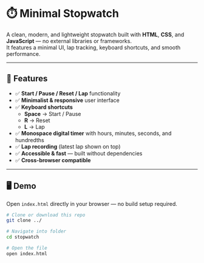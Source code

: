 # ⏱️ Minimal Stopwatch

A clean, modern, and lightweight stopwatch built with **HTML**, **CSS**, and **JavaScript** — no external libraries or frameworks.  
It features a minimal UI, lap tracking, keyboard shortcuts, and smooth performance.

---

## 🚀 Features

- ✅ **Start / Pause / Reset / Lap** functionality  
- ✅ **Minimalist & responsive** user interface  
- ✅ **Keyboard shortcuts**  
  - **Space** → Start / Pause  
  - **R** → Reset  
  - **L** → Lap  
- ✅ **Monospace digital timer** with hours, minutes, seconds, and hundredths  
- ✅ **Lap recording** (latest lap shown on top)  
- ✅ **Accessible & fast** — built without dependencies  
- ✅ **Cross-browser compatible**

---

## 🖥️ Demo

Open `index.html` directly in your browser — no build setup required.

```bash
# Clone or download this repo
git clone ../

# Navigate into folder
cd stopwatch

# Open the file
open index.html
